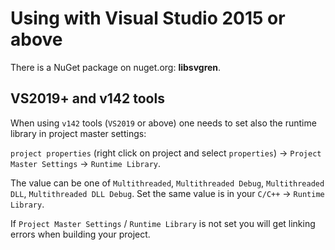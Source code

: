 # Using with Visual Studio 2015 or above

There is a NuGet package on nuget.org: **libsvgren**.

## VS2019+ and v142 tools

When using `v142` tools (`VS2019` or above) one needs to set also the runtime library in project master settings:

`project properties` (right click on project and select `properties`) -> `Project Master Settings` -> `Runtime Library`.

The value can be one of `Multithreaded`, `Multithreaded Debug`, `Multithreaded DLL`, `Multithreaded DLL Debug`. Set the same value is in your `C/C++` -> `Runtime Library`.

If `Project Master Settings` / `Runtime Library` is not set you will get linking errors when building your project.
